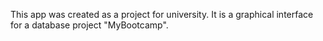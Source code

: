 This app was created as a project for university. It is a graphical interface for a database project "MyBootcamp".
